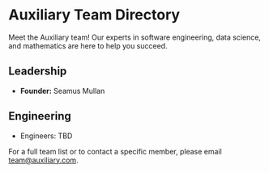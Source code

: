 # Auxiliary Team Directory

Meet the Auxiliary team! Our experts in software engineering, data science, and mathematics are here to help you succeed.

## Leadership

- **Founder:** Seamus Mullan

## Engineering

- Engineers: TBD

For a full team list or to contact a specific member, please email <team@auxiliary.com>.
